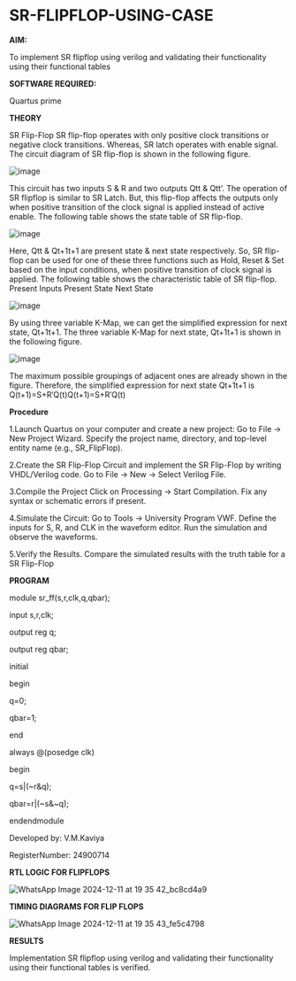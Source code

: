 # SR-FLIPFLOP-USING-CASE

**AIM:**

To implement  SR flipflop using verilog and validating their functionality using their functional tables

**SOFTWARE REQUIRED:**

Quartus prime

**THEORY**

SR Flip-Flop SR flip-flop operates with only positive clock transitions or negative clock transitions. Whereas, SR latch operates with enable signal. The circuit diagram of SR flip-flop is shown in the following figure.

![image](https://github.com/naavaneetha/SR-FLIPFLOP-USING-CASE/assets/154305477/0f710028-ad52-4d3e-9276-8714cf023a25)

 
This circuit has two inputs S & R and two outputs Qtt & Qtt’. The operation of SR flipflop is similar to SR Latch. But, this flip-flop affects the outputs only when positive transition of the clock signal is applied instead of active enable. The following table shows the state table of SR flip-flop.

![image](https://github.com/naavaneetha/SR-FLIPFLOP-USING-CASE/assets/154305477/dabfc4f4-87e3-4cbc-9472-f89ee1b5ed30)

 
Here, Qtt & Qt+1t+1 are present state & next state respectively. So, SR flip-flop can be used for one of these three functions such as Hold, Reset & Set based on the input conditions, when positive transition of clock signal is applied. The following table shows the characteristic table of SR flip-flop. Present Inputs Present State Next State

![image](https://github.com/naavaneetha/SR-FLIPFLOP-USING-CASE/assets/154305477/dd90d16c-aec5-4290-a586-e2346b1e9eb5)

 
By using three variable K-Map, we can get the simplified expression for next state, Qt+1t+1. The three variable K-Map for next state, Qt+1t+1 is shown in the following figure.

![image](https://github.com/naavaneetha/SR-FLIPFLOP-USING-CASE/assets/154305477/473efad6-d70b-4ca7-aeb7-898bbfca319f)

 
The maximum possible groupings of adjacent ones are already shown in the figure. Therefore, the simplified expression for next state Qt+1t+1 is Q(t+1)=S+R′Q(t)Q(t+1)=S+R′Q(t)

**Procedure**

1.Launch Quartus on your computer and create a new project: Go to File → New Project Wizard. Specify the project name, directory, and top-level entity name (e.g., SR_FlipFlop).

2.Create the SR Flip-Flop Circuit and implement the SR Flip-Flop by writing VHDL/Verilog code. Go to File → New → Select Verilog File.

3.Compile the Project Click on Processing → Start Compilation. Fix any syntax or schematic errors if present.

4.Simulate the Circuit: Go to Tools → University Program VWF. Define the inputs for S, R, and CLK in the waveform editor. Run the simulation and observe the waveforms.

5.Verify the Results. Compare the simulated results with the truth table for a SR Flip-Flop


**PROGRAM**

module sr_ff(s,r,clk,q,qbar);

input s,r,clk;

output reg q;

output reg qbar;

initial 

begin

q=0;

qbar=1;

end

always @(posedge clk)

begin
  
   q=s|(~r&q);
   
   qbar=r|(~s&~q);

endendmodule

Developed by: V.M.Kaviya

RegisterNumber: 24900714

**RTL LOGIC FOR FLIPFLOPS**

![WhatsApp Image 2024-12-11 at 19 35 42_bc8cd4a9](https://github.com/user-attachments/assets/fe74814e-3ce7-4a34-8e51-ac7194dbfdb4)


**TIMING DIAGRAMS FOR FLIP FLOPS**

![WhatsApp Image 2024-12-11 at 19 35 43_fe5c4798](https://github.com/user-attachments/assets/77e8cb34-c4b5-45d2-afad-558fed3a7944)


**RESULTS**

Implementation SR flipflop using verilog and validating their functionality using their functional tables is verified.

